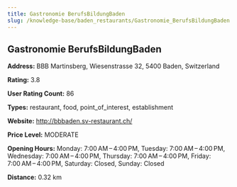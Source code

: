 ```yaml
---
title: Gastronomie BerufsBildungBaden
slug: /knowledge-base/baden_restaurants/Gastronomie_BerufsBildungBaden
---
```


## Gastronomie BerufsBildungBaden

**Address:** BBB Martinsberg, Wiesenstrasse 32, 5400 Baden, Switzerland

**Rating:** 3.8

**User Rating Count:** 86

**Types:** restaurant, food, point_of_interest, establishment

**Website:** http://bbbaden.sv-restaurant.ch/

**Price Level:** MODERATE

**Opening Hours:** Monday: 7:00 AM – 4:00 PM, Tuesday: 7:00 AM – 4:00 PM, Wednesday: 7:00 AM – 4:00 PM, Thursday: 7:00 AM – 4:00 PM, Friday: 7:00 AM – 4:00 PM, Saturday: Closed, Sunday: Closed

**Distance:** 0.32 km